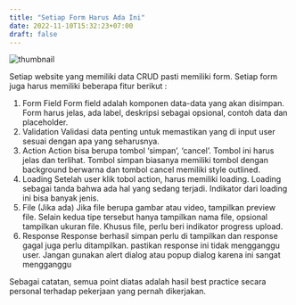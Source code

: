 ```yaml
---
title: "Setiap Form Harus Ada Ini"
date: 2022-11-10T15:32:23+07:00
draft: false
---
```


![thumbnail](https://images.unsplash.com/photo-1543966888-7c1dc482a810?ixlib=rb-4.0.3&ixid=MnwxMjA3fDB8MHxwaG90by1wYWdlfHx8fGVufDB8fHx8&auto=format&fit=crop&w=1506&q=80)

Setiap website yang memiliki data CRUD pasti memiliki form. Setiap form juga harus memiliki beberapa fitur berikut :

1. Form Field
  Form field adalah komponen data-data yang akan disimpan. Form harus jelas, ada label, deskripsi sebagai opsional, contoh data dan placeholder.
2. Validation
  Validasi data penting untuk memastikan yang di input user sesuai dengan apa yang seharusnya.
3. Action
  Action bisa berupa tombol ‘simpan’, ‘cancel’. Tombol ini harus jelas dan terlihat. Tombol simpan biasanya memiliki tombol dengan background berwarna dan tombol cancel memiliki style outlined.
4. Loading
  Setelah user klik tobol action, harus memiliki loading. Loading sebagai tanda bahwa ada hal yang sedang terjadi. Indikator dari loading ini bisa banyak jenis.
5. File (Jika ada)
  Jika file berupa gambar atau video, tampilkan preview file. Selain kedua tipe tersebut hanya tampilkan nama file, opsional tampilkan ukuran file. Khusus file, perlu beri indikator progress upload.
6.  Response
  Response berhasil simpan perlu di tampilkan dan response gagal juga perlu ditampilkan. pastikan response ini tidak mengganggu user. Jangan gunakan alert dialog atau popup dialog karena ini sangat mengganggu

Sebagai catatan, semua point diatas adalah hasil best practice secara personal terhadap pekerjaan yang pernah dikerjakan.